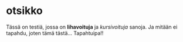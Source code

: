 # otsikko
Tässä on testiä, jossa on **lihavoituja** ja *kursivoituja* sanoja.
Ja mitään ei tapahdu, joten tämä tästä...
Tapahtuipa!!
